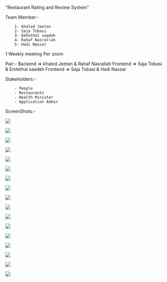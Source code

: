 "Restaurant Rating and Review System" 

Team Member:- 

        1- khaled Jeetan
        2- Saja Tobasi 
        3- Emtethal saadeh 
        4- Rahaf Nasrallah 
        5- Hadi Nassar


1 Weekly meeting Per zoom

Pair:-
        Backend => khaled Jeetan & Rahaf Nasrallah
        Frontend => Saja Tobasi & Emtethal saadeh
        Frontend => Saja Tobasi & Hadi Nassar

Stakeholders:-

        - People 
        - Restaurants
        - Health Minister  
        - Application Admin

ScreenShots:-

![](C:\Users\user\IdeaProjects\RestaurantMS\src\main\resources\UI-Screenshots\mainScreen.PNG)

![](C:\Users\user\IdeaProjects\RestaurantMS\src\main\resources\UI-Screenshots\ttttttttttttttttt.png)

![](C:\Users\user\IdeaProjects\RestaurantMS\src\main\resources\UI-Screenshots\ttttttttttt.png)

![](C:\Users\user\IdeaProjects\RestaurantMS\src\main\resources\UI-Screenshots\t.png)

![](C:\Users\user\IdeaProjects\RestaurantMS\src\main\resources\UI-Screenshots\AdminScreen.PNG)

![](C:\Users\user\IdeaProjects\RestaurantMS\src\main\resources\UI-Screenshots\admin-userTable.PNG)

![](C:\Users\user\IdeaProjects\RestaurantMS\src\main\resources\UI-Screenshots\admin-RestaurantTable.PNG)

![](C:\Users\user\IdeaProjects\RestaurantMS\src\main\resources\UI-Screenshots\ttttttttttttttttttttttttt.png)

![](C:\Users\user\IdeaProjects\RestaurantMS\src\main\resources\UI-Screenshots\ttttt.png)

![](C:\Users\user\IdeaProjects\RestaurantMS\src\main\resources\UI-Screenshots\ttt.png)

![](C:\Users\user\IdeaProjects\RestaurantMS\src\main\resources\UI-Screenshots\tttt.png)

![](C:\Users\user\IdeaProjects\RestaurantMS\src\main\resources\UI-Screenshots\ttttttttt.png)

![](C:\Users\user\IdeaProjects\RestaurantMS\src\main\resources\UI-Screenshots\tttttttttttttttttt.png)

![](C:\Users\user\IdeaProjects\RestaurantMS\src\main\resources\UI-Screenshots\tttttttttttttttttttttttttttttttt.png)

![](C:\Users\user\IdeaProjects\RestaurantMS\src\main\resources\UI-Screenshots\ttttttttttttttttttttttttttttttttttt.png)

![](C:\Users\user\IdeaProjects\RestaurantMS\src\main\resources\UI-Screenshots\ttttttttttttttttttttttttttttttttttttt.png)

![](C:\Users\user\IdeaProjects\RestaurantMS\src\main\resources\UI-Screenshots\tttttttttt.png)


